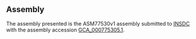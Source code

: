 Assembly
--------

The assembly presented is the ASM77530v1 assembly submitted to
[INSDC](http://www.insdc.org) with the assembly accession
[GCA\_000775305.1](http://www.ebi.ac.uk/ena/data/view/GCA_000775305.1).
